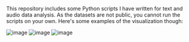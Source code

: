 This repository includes some Python scripts I have written for text and audio data analysis.
As the datasets are not public, you cannot run the scripts on your own.
Here's some examples of the visualization though:

![image](https://user-images.githubusercontent.com/77778762/234274202-8ba3d723-f1a9-427e-ad99-8630c4a68adc.png)
![image](https://user-images.githubusercontent.com/77778762/234274433-7ae67d1e-464d-419a-8325-f9cf89875271.png)
![image](https://user-images.githubusercontent.com/77778762/234274503-64f94a89-1cfe-410c-ac2f-3987e55c3c9b.png)

